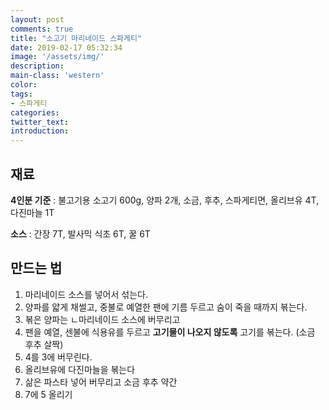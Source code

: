 ```yaml
---
layout: post
comments: true
title: "소고기 마리네이드 스파게티"
date: 2019-02-17 05:32:34
image: '/assets/img/'
description:
main-class: 'western'
color:
tags:
- 스파게티
categories:
twitter_text:
introduction:
---
```


## 재료

**4인분 기준** : 불고기용 소고기 600g, 양파 2개, 소금, 후추, 스파게티면, 올리브유 4T, 다진마늘 1T

**소스** : 간장 7T, 발사믹 식초 6T, 꿀 6T

## 만드는 법

1. 마리네이드 소스를 넣어서 섞는다.
2. 양파를 얇게 채썰고, 중불로 예열한 팬에 기름 두르고 숨이 죽을 때까지 볶는다.
3. 볶은 양파는 ㄴ마리네이드 소스에 버무리고
4. 팬을 예열, 센불에 식용유를 두르고 **고기물이 나오지 않도록** 고기를 볶는다. (소금 후추 살짝)
5. 4를 3에 버무린다.
6. 올리브유에 다진마늘을 볶는다
7. 삶은 파스타 넣어 버무리고 소금 후추 약간
8. 7에 5 올리기
